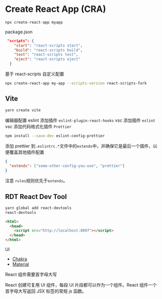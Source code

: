 # Create React App (CRA)

```bash
npx create-react-app myapp
```

package.json

```json
 "scripts": {
    "start": "react-scripts start",
    "build": "react-scripts build",
    "test": "react-scripts test",
    "eject": "react-scripts eject"
  }
```

基于 react-scripts 自定义配置

```bash
npx create-react-app my-app --scripts-version react-scripts-fork
```

## Vite

```bash
yarn create vite
```

编辑器配置
eslint 添加插件 `eslint-plugin-react-hooks`
vsc 添加插件 `eslint`
vsc 添加代码格式化插件 `Prettier`

```bash
npm install --save-dev eslint-config-prettier
```

添加 prettier 到`.eslintrc.*`文件中的`extends`中，并确保它是最后一个插件，以便覆盖其他插件配置

```json
{
  "extends": ["some-other-config-you-use", "prettier"]
}
```

注意 `rules`规则优先于`extends`。

## RDT React Dev Tool

```bash
yarn global add react-devtools
react-devtools
```

```html
<html>
  <head>
    <script src="http://localhost:8097"></script>
  </head>
</html>
```

UI

- [Chakra](https://chakra-ui.com/)
- [Material](https://mui.com/)

React 组件需要首字母大写

React 创建可复用 UI 组件，每段 UI 片段都可以作为一个组件。React 组件一个首字母大写返回 JSX 标签的常规 js 函数。
